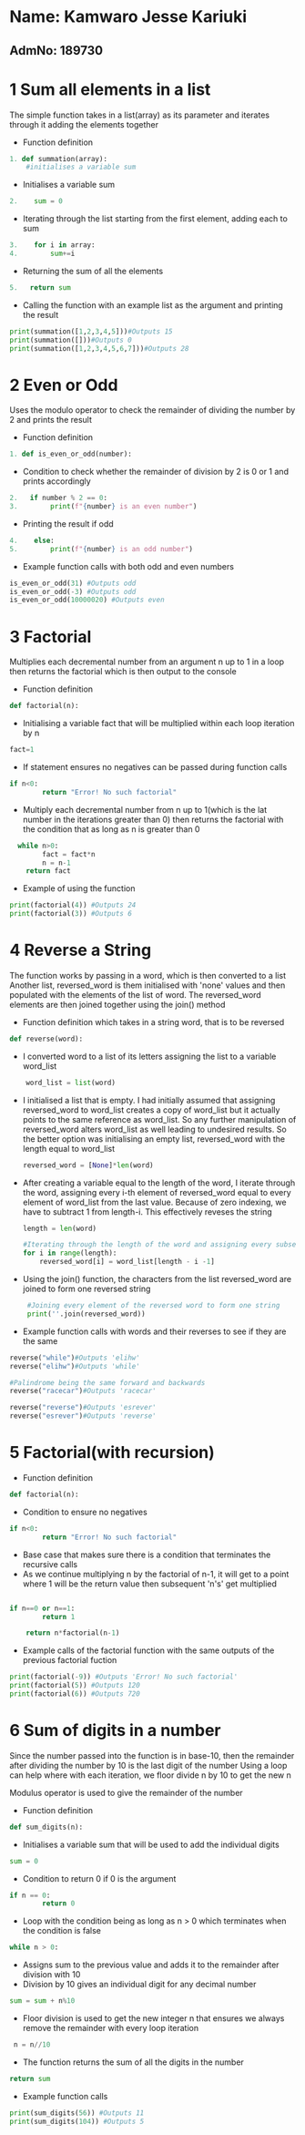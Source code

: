 
# Name: Kamwaro Jesse Kariuki
AdmNo: 189730
---

# 1 Sum all elements in a list
The simple function takes in a list(array) as its parameter and iterates through it adding the elements together


+ Function definition
``` python
1. def summation(array):
    #initialises a variable sum
```
+  Initialises a variable sum
``` python
2.    sum = 0
```
+ Iterating through the list starting from the first element, adding each to sum
 ``` python
3.    for i in array:
4.        sum+=i
```
+ Returning the sum of all the elements
``` python
5.   return sum
```

+ Calling the function with an example list as the argument and printing the result
``` python
print(summation([1,2,3,4,5]))#Outputs 15
print(summation([]))#Outputs 0
print(summation([1,2,3,4,5,6,7]))#Outputs 28
```
# 2 Even or Odd
Uses the modulo operator to check the remainder of dividing the number by 2 and prints the result

+ Function definition
``` python
1. def is_even_or_odd(number):
```
+ Condition to check whether the remainder of division by 2 is 0 or 1 and prints accordingly
```python
2.   if number % 2 == 0:
3.        print(f"{number} is an even number")
```
+ Printing the result if odd
```python
4.    else:
5.        print(f"{number} is an odd number")
```



+ Example function calls with both odd and even numbers
```python
is_even_or_odd(31) #Outputs odd
is_even_or_odd(-3) #Outputs odd
is_even_or_odd(10000020) #Outputs even
```

# 3 Factorial
Multiplies each decremental number from an argument n up to 1 in a loop then returns the factorial which is then output to the console

+ Function definition
```python
def factorial(n):
```

+ Initialising a variable fact that will be multiplied within each loop iteration by n
```python
fact=1
```
+ If statement ensures no negatives can be passed during function calls
```python
if n<0:
        return "Error! No such factorial"
```
    
 
        
+ Multiply each decremental number from n up to 1(which is the lat number in the iterations greater than 0) then returns the factorial with the condition that as long as n is greater than 0
```python
  while n>0:
        fact = fact*n
        n = n-1
    return fact
```
+ Example of using the function
```python
print(factorial(4)) #Outputs 24
print(factorial(3)) #Outputs 6
```



# 4 Reverse a String

The function works by passing in a word, which is then converted to a list 
Another list, reversed_word is them initialised with 'none' values and then populated with the elements of the list of word.
The reversed_word elements are then joined together using the join() method

+ Function definition which takes in a string word, that is to be reversed
``` python
def reverse(word):
```
+ I converted word to a list of its letters assigning the list to a variable word_list
``` python
    word_list = list(word)
```
+ I initialised a list that is empty. I had initially assumed that assigning reversed_word to word_list creates a copy of word_list but it actually points to the same reference as word_list. So any further manipulation of reversed_word alters word_list as well leading to undesired results. So the better option was initialising an empty list, reversed_word with the length equal to word_list

    ``` python
    reversed_word = [None]*len(word)
    ```
+ After creating a variable equal to the length of the word, I iterate through the word, assigning every i-th element of reversed_word equal to every element of word_list from the last value. Because of zero indexing, we have to subtract 1 from length-i. This effectively reveses the string
    ``` python
    length = len(word)

    #Iterating through the length of the word and assigning every subsequent element of the empty list to every element from the last backwards
    for i in range(length):
        reversed_word[i] = word_list[length - i -1]
  ```
+ Using the join() function, the characters from the list reversed_word are joined to form one reversed string
   ``` python 
    #Joining every element of the reversed word to form one string
    print(''.join(reversed_word))
    ```

+ Example function calls with words and their reverses to see if they are the same
``` python
reverse("while")#Outputs 'elihw'
reverse("elihw")#Outputs 'while'

#Palindrome being the same forward and backwards
reverse("racecar")#Outputs 'racecar'

reverse("reverse")#Outputs 'esrever'
reverse("esrever")#Outputs 'reverse'
```
# 5 Factorial(with recursion)


+ Function definition
```python
def factorial(n):
```

+ Condition to ensure no negatives
```python
if n<0:
        return "Error! No such factorial"
```
    
+ Base case that makes sure there is a condition that terminates the recursive calls
+ As we continue multiplying n by the factorial of n-1, it will get to a point where 1 will be the return value then subsequent 'n's' get multiplied
```python

if n==0 or n==1:
        return 1

    return n*factorial(n-1)

```
    

+ Example calls of the factorial function with the same outputs of the previous factorial fuction
```python
print(factorial(-9)) #Outputs 'Error! No such factorial'
print(factorial(5)) #Outputs 120
print(factorial(6)) #Outputs 720
```

# 6 Sum of digits in a number
Since the number passed into the function is in base-10, then the remainder after dividing the number by 10 is the last digit of the number
Using a loop can help where with each iteration, we floor divide n by 10 to get the new n


Modulus operator is used to give the remainder of the number
+ Function definition
```python
def sum_digits(n):
```


+ Initialises a variable sum that will be used to add the individual digits
```python
sum = 0
```
    
+ Condition to return 0 if 0 is the argument
```python
if n == 0:
        return 0
```
    
+ Loop with the condition being as long as n > 0 which terminates when the condition is false
```python
while n > 0:
```
    
+ Assigns sum to the previous value and adds it to the remainder after division with 10
+ Division by 10 gives an individual digit for any decimal number 
```python
sum = sum + n%10
```
        

+ Floor division is used to get the new integer n that ensures we always remove the remainder with every loop iteration
```python
 n = n//10
```
       
+ The function returns the sum of all the digits in the number
```python
return sum
```
    
+ Example function calls
```python
print(sum_digits(56)) #Outputs 11
print(sum_digits(104)) #Outputs 5
```

